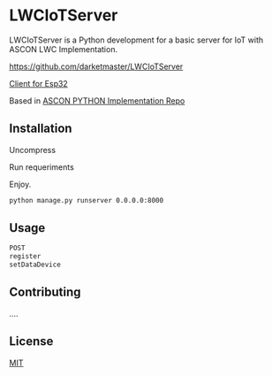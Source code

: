 # LWCIoTServer

LWCIoTServer is a Python development for a basic server for IoT with ASCON LWC Implementation.

https://github.com/darketmaster/LWCIoTServer

[Client for Esp32](https://github.com/darketmaster/LWCIoTClient)

Based in [ASCON PYTHON Implementation Repo](https://github.com/meichlseder/pyascon)

## Installation

Uncompress

Run requeriments

Enjoy.

```bash
python manage.py runserver 0.0.0.0:8000
```

## Usage

```python
POST 
register
setDataDevice
```

## Contributing
....

## License
[MIT](https://choosealicense.com/licenses/mit/)
